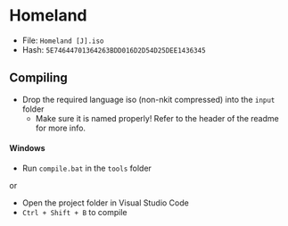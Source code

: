 # Homeland
- File: `Homeland [J].iso`
- Hash: `5E74644701364263BDD016D2D54D25DEE1436345`


## Compiling
- Drop the required language iso (non-nkit compressed) into the `input` folder
    - Make sure it is named properly! Refer to the header of the readme for more info.
#### Windows
- Run `compile.bat` in the `tools` folder

or  

- Open the project folder in Visual Studio Code
- `Ctrl + Shift + B` to compile
